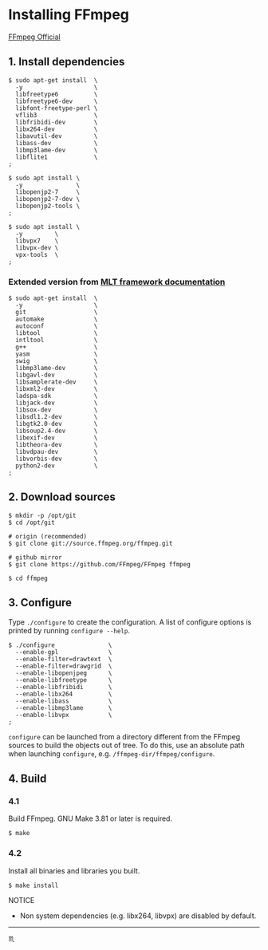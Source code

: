 # Installing FFmpeg #

[FFmpeg Official](http://ffmpeg.org)

## 1. Install dependencies ##

```shell
$ sudo apt-get install  \
  -y                    \
  libfreetype6          \
  libfreetype6-dev      \
  libfont-freetype-perl \
  vflib3                \
  libfribidi-dev        \
  libx264-dev           \
  libavutil-dev         \
  libass-dev            \
  libmp3lame-dev        \
  libflite1             \
;
```
<!--/ libopenjpeg-dev /-->

```shell
$ sudo apt install \
  -y               \
  libopenjp2-7     \
  libopenjp2-7-dev \
  libopenjp2-tools \
;
```

```shell
$ sudo apt install \
  -y         \
  libvpx7    \
  libvpx-dev \
  vpx-tools  \
;
```

### Extended version from [MLT framework documentation](https://www.mltframework.org/docs/buildscripts/) ###

```shell
$ sudo apt-get install  \
  -y                    \
  git                   \
  automake              \
  autoconf              \
  libtool               \
  intltool              \
  g++                   \
  yasm                  \
  swig                  \
  libmp3lame-dev        \
  libgavl-dev           \
  libsamplerate-dev     \
  libxml2-dev           \
  ladspa-sdk            \
  libjack-dev           \
  libsox-dev            \
  libsdl1.2-dev         \
  libgtk2.0-dev         \
  libsoup2.4-dev        \
  libexif-dev           \
  libtheora-dev         \
  libvdpau-dev          \
  libvorbis-dev         \
  python2-dev           \
;
```
<!--/ libqt4-dev /-->

## 2. Download sources ##

```shell
$ mkdir -p /opt/git
$ cd /opt/git
```

```shell
# origin (recommended)
$ git clone git://source.ffmpeg.org/ffmpeg.git

# github mirror
$ git clone https://github.com/FFmpeg/FFmpeg ffmpeg
```

```shell
$ cd ffmpeg
```

## 3. Configure ##

Type `./configure` to create the configuration. A list of configure
options is printed by running `configure --help`.

```shell
$ ./configure               \
  --enable-gpl              \
  --enable-filter=drawtext  \
  --enable-filter=drawgrid  \
  --enable-libopenjpeg      \
  --enable-libfreetype      \
  --enable-libfribidi       \
  --enable-libx264          \
  --enable-libass           \
  --enable-libmp3lame       \
  --enable-libvpx           \
;
```

`configure` can be launched from a directory different from the FFmpeg
sources to build the objects out of tree. To do this, use an absolute
path when launching `configure`, e.g. `/ffmpeg-dir/ffmpeg/configure`.

## 4. Build ##

### 4.1 ###
Build FFmpeg. GNU Make 3.81 or later is required.

```shell
$ make
```

### 4.2 ###
Install all binaries and libraries you built.

```shell
$ make install
```

NOTICE
- Non system dependencies (e.g. libx264, libvpx) are disabled by default.

---

:scorpius:
